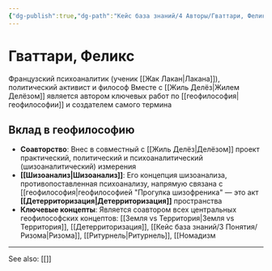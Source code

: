 ```yaml
---
{"dg-publish":true,"dg-path":"Кейс база знаний/4 Авторы/Гваттари, Феликс","permalink":"/kejs-baza-znanij/4-avtory/gvattari-feliks/"}
---
```


# Гваттари, Феликс

Французский психоаналитик (ученик [[Жак Лакан\|Лакана]]), политический активист и философ Вместе с [[Жиль Делёз\|Жилем Делёзом]] является автором ключевых работ по [[геофилософия\|геофилософии]] и создателем самого термина

## Вклад в геофилософию
- **Соавторство**: Внес в совместный с [[Жиль Делёз\|Делёзом]] проект практический, политический и психоаналитический (шизоаналитический) измерения
- **[[Шизоанализ\|Шизоанализ]]**: Его концепция шизоанализа, противопоставленная психоанализу, напрямую связана с [[геофилософия\|геофилософией "Прогулка шизофреника" — это акт **[[Детерриторизация\|Детерриторизация]]** пространства
- **Ключевые концепты**: Является соавтором всех центральных геофилософских концептов: [[Земля vs Территория\|Земля vs Территория]], [[Детерриторизация]], [[Кейс база знаний/3 Понятия/Ризома\|Ризома]], [[Ритурнель\|Ритурнель]], [[Номадизм






---
See also:
[[]]
